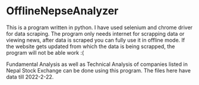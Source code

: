 # OfflineNepseAnalyzer

This is a program written in python. 
I have used selenium and chrome driver for data scraping.
The program only needs internet for scrapping data or viewing news, after data is scraped you can fully use it in offline mode.
If the website gets updated from which the data is being scrapped, the program will not be able work :(

Fundamental Analysis as well as Technical Analysis of companies listed in Nepal Stock Exchange can be done using this program.
The files here have data till 2022-2-22.

